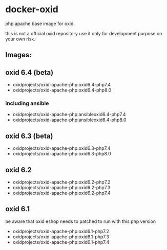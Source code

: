 # docker-oxid
php apache base image for oxid.

this is not a official oxid repository use it only for development purpose on your own risk.

## Images:

## oxid 6.4 (beta)

- oxidprojects/oxid-apache-php:oxid6.4-php7.4
- oxidprojects/oxid-apache-php:oxid6.4-php8.0

### including ansible 

- oxidprojects/oxid-apache-php:ansibleoxid6.4-php7.4
- oxidprojects/oxid-apache-php:ansibleoxid6.4-php8.0

## oxid 6.3 (beta)

- oxidprojects/oxid-apache-php:oxid6.3-php7.4
- oxidprojects/oxid-apache-php:oxid6.3-php8.0

## oxid 6.2

- oxidprojects/oxid-apache-php:oxid6.2-php7.2
- oxidprojects/oxid-apache-php:oxid6.2-php7.3
- oxidprojects/oxid-apache-php:oxid6.2-php7.4

## oxid 6.1

be aware that oxid eshop needs to patched to run with this php version

- oxidprojects/oxid-apache-php:oxid6.1-php7.2
- oxidprojects/oxid-apache-php:oxid6.1-php7.3
- oxidprojects/oxid-apache-php:oxid6.1-php7.4




